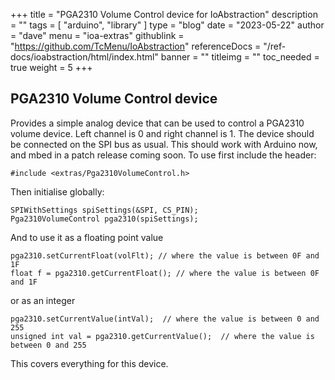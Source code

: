 +++
title = "PGA2310 Volume Control device for IoAbstraction"
description = ""
tags = [ "arduino", "library" ]
type = "blog"
date = "2023-05-22"
author =  "dave"
menu = "ioa-extras"
githublink = "https://github.com/TcMenu/IoAbstraction"
referenceDocs = "/ref-docs/ioabstraction/html/index.html"
banner = ""
titleimg = ""
toc_needed = true
weight = 5
+++

## PGA2310 Volume Control device

Provides a simple analog device that can be used to control a PGA2310 volume device. Left channel is 0 and right channel is 1. The device should be connected on the SPI bus as usual. This should work with Arduino now, and mbed in a patch release coming soon. To use first include the header:

    #include <extras/Pga2310VolumeControl.h>

Then initialise globally:

    SPIWithSettings spiSettings(&SPI, CS_PIN);
    Pga2310VolumeControl pga2310(spiSettings);

And to use it as a floating point value

    pga2310.setCurrentFloat(volFlt); // where the value is between 0F and 1F 
    float f = pga2310.getCurrentFloat(); // where the value is between 0F and 1F 

or as an integer

    pga2310.setCurrentValue(intVal);  // where the value is between 0 and 255
    unsigned int val = pga2310.getCurrentValue();  // where the value is between 0 and 255

This covers everything for this device.
